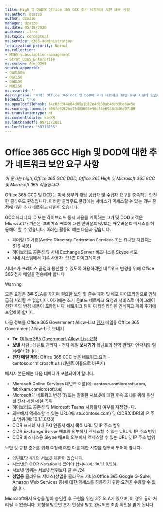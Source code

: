 ```yaml
---
title: High 및 DoD에 Office 365 GCC 추가 네트워크 보안 요구 사항
ms.author: dzazzo
author: dzazzo
manager: dzazzo
ms.date: 05/19/2020
audience: ITPro
ms.topic: conceptual
ms.service: o365-administration
localization_priority: Normal
ms.collection:
- M365-subscription-management
- Strat_O365_Enterprise
ms.custom: Adm_O365
search.appverid:
- OGA150m
- OGC150
- OGD150
- MOE150
ms.assetid: ''
description: '요약: Office 365 GCC 및 DoD에 추가 네트워크 보안 요구 사항이 있습니다.'
hideEdit: true
ms.openlocfilehash: f4c03d364e84d89a1b12e4d858ab46eb3be6ae5e
ms.sourcegitcommit: d08fe0282be75483608e96df4e6986d346e97180
ms.translationtype: MT
ms.contentlocale: ko-KR
ms.lasthandoff: 09/12/2021
ms.locfileid: "59218755"
---
```

# <a name="additional-network-security-requirements-for-office-365-gcc-high-and-dod"></a>Office 365 GCC High 및 DOD에 대한 추가 네트워크 보안 요구 사항

*이 문서는 high, Office 365 GCC DOD, Office 365 High 및 Microsoft 365 GCC 및 Microsoft 365 적용됩니다.*

Office 365 GCC 및 DOD는 미국 정부와 해당 공급자 및 수급자 요구를 충족하는 안전한 클라우드 환경입니다.  이러한 클라우드 환경에는 서비스가 액세스할 수 있는 외부 끝점에 대한 추가 네트워크 제한이 있습니다.

GCC 페더니티 ID 또는 하이브리드 동시 사용을 계획하는 고가 및 DOD 고객은 Microsoft가 기존온-프레미스 배포에 대한 인바운드 및/또는 아웃바운드 액세스를 허용해야 할 수 있습니다.  이러한 활동의 예는 다음과 같습니다.

* 페더링 ID 사용(Active Directory Federation Services 또는 유사한 지원되는 STS 사용)
* 하이브리드 공존성 및 사내 Exchange Server 비즈니스용 Skype 배포
* 사내 시스템에서 기존 사용자 콘텐츠 마이그레이션

서비스가 프레미스 끝점과 통신할 수 있도록  허용하려면 네트워크 변경을 위해 Office 365 전자 메일을 전송해야 합니다.

> [!WARNING]
> 모든 요청은 **3주** SLA를 가지며 필요한 보안 및 준수 제어 및 배포 파이프라인으로 인해 급히 처리될 수 없습니다.  여기에는 초기 온보드 네트워크 요청과 서비스로 마이그레이션한 후의 변경 내용이 포함됩니다.  네트워크 팀이 이 타임라인을 인식하고 계획 주기에 포함해야 합니다.

다음 정보를 Office 365 Government Allow-List [전자](mailto:o365gwlt@microsoft.com) 메일을 Office 365 Government Allow-List 보내기

* **To**: [Office 365 Government Allow-List 요청](mailto:o365gwlt@microsoft.com)
* **보낸** 사람 : 테넌트 관리자 - 전자 메일 **보내기가** 테넌트의 전역 관리자 연락처와 일치해야 합니다.
* **전자 메일 제목**: Office 365 GCC 높은 네트워크 요청 - contoso.onmicrosoft.us (테넌트 이름으로 바꾸기)

메시지 본문에는 다음 데이터가 포함되어야 합니다.

* Microsoft Online Services 테넌트 이름(예: contoso.onmicrosoft.com, fabrikam.onmicrosoft.us)
* Microsoft가 네트워크 변경 및/또는 잘못된 서브넷에 대한 후속 조치를 위해 통신할 전자 메일 메일 목록
* 하이브리드 공존성 및 Microsoft Teams 사용할지 여부를 지정합니다.
* 외부에서 액세스할 수 있는 URL(예: sts.contoso.com) 및 CIDR(CIDR)의 IP 주소 범위(예: 10.1.1.0/28)
* CIDR 표시의 사내 PKI 인증서 해지 목록 URL 및 IP 주소 범위
* CIDR Exchange Server 배포의 외부에서 액세스할 수 있는 URL 및 IP 주소 범위
* CIDR 비즈니스용 Skype 배포의 외부에서 액세스할 수 있는 URL 및 IP 주소 범위

보안 및 규정 준수를 위해 요청에 대한 다음 제한 사항을 염두에 두어야 합니다.

* 테넌트당 4개의 서브넷 제한이 있습니다.
* 서브넷은 CIDR Notation에 있어야 합니다(예: 10.1.1.0/28).
* 서브넷 범위는 서브넷 범위보다 클 수 /24
* **상업용** 클라우드 서비스(상업용 클라우드 서비스Office 365 Google G-Suite, Amazon Web Services 등)에 대한 액세스를 허용하기 위한 요청을 수용할 수 없습니다.

Microsoft에서 요청을 받아 승인한 후 구현을 위한 3주 SLA가 있으며, 이 경우 급히 처리될 수 없습니다.  요청을 받으면 초기 인정을 받고 완료되면 최종 확인을 받게 됩니다.
